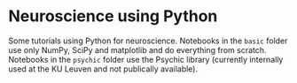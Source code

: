 Neuroscience using Python
=========================

Some tutorials using Python for neuroscience. Notebooks in the `basic` folder use only NumPy, SciPy and matplotlib and do everything from scratch. Notebooks in the `psychic` folder use the Psychic library (currently internally used at the KU Leuven and not publically available).
